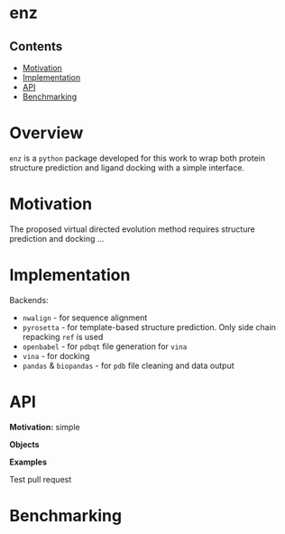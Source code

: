 # enz

## Contents
- [Motivation](#)
- [Implementation](#)
- [API](#)
- [Benchmarking](#)

# Overview

`enz` is a `python` package developed for this work to wrap both protein structure prediction and ligand docking with a simple interface. 

# Motivation

The proposed virtual directed evolution method requires structure prediction and docking ... 

# Implementation

Backends: 
- `nwalign` - for sequence alignment
- `pyrosetta` - for template-based structure prediction. Only side chain repacking `ref` is used
- `openbabel` - for `pdbqt` file generation for `vina`
- `vina` - for docking
- `pandas` & `biopandas` - for `pdb` file cleaning and data output


# API

**Motivation:** simple

**Objects**

**Examples**


Test pull request
# Benchmarking

